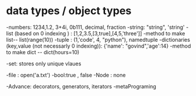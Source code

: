 # data types / object types
-numbers: 1234,1.2, 3+4i, 0b111, decimal, fraction
-string: "string", 'string'
-list (based on 0 indexing ) : [1,2,3.5,[3,true],[4,5,'three']]
-method to make list-- list(range(10))
-tuple : (1,'code', 4, "python"), namedtuple
-dictionaries (key,value (not necessarly 0 indexing)): {'name': "govind",'age':14}
-method to make dict -- dict(hours=10)

-set: stores only unique vlaues

-file : open('a.txt')
-bool:true , false
-Node : none


-Advance: decorators, generators, iterators
-metaPrograming



